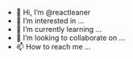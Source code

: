 - 👋 Hi, I’m @reactleaner
- 👀 I’m interested in ...
- 🌱 I’m currently learning ...
- 💞️ I’m looking to collaborate on ...
- 📫 How to reach me ...

<!---
reactleaner/reactleaner is a ✨ special ✨ repository because its `README.md` (this file) appears on your GitHub profile.
You can click the Preview link to take a look at your changes.
--->
